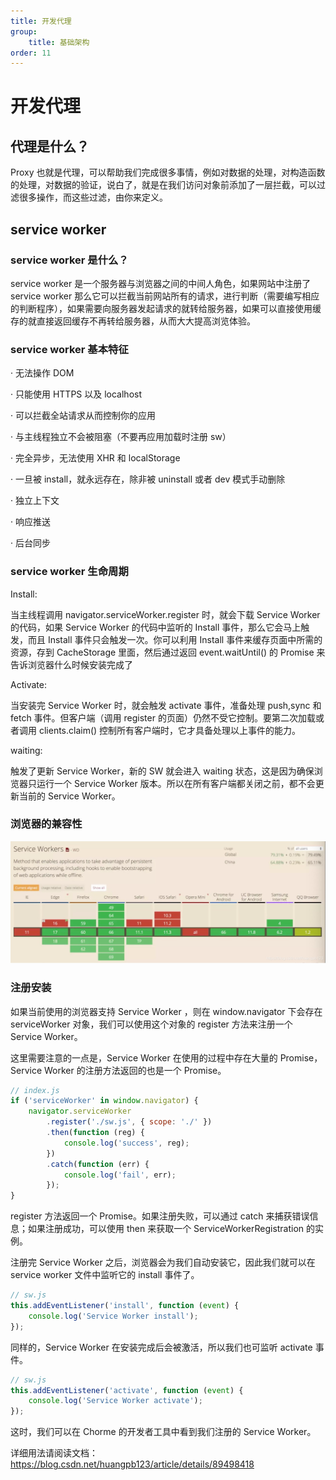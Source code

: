 ```yaml
---
title: 开发代理
group:
    title: 基础架构
order: 11
---
```


# 开发代理

## 代理是什么？

Proxy 也就是代理，可以帮助我们完成很多事情，例如对数据的处理，对构造函数的处理，对数据的验证，说白了，就是在我们访问对象前添加了一层拦截，可以过滤很多操作，而这些过滤，由你来定义。

## service worker

### service worker 是什么？

service worker 是一个服务器与浏览器之间的中间人角色，如果网站中注册了 service worker 那么它可以拦截当前网站所有的请求，进行判断（需要编写相应的判断程序），如果需要向服务器发起请求的就转给服务器，如果可以直接使用缓存的就直接返回缓存不再转给服务器，从而大大提高浏览体验。

### service worker 基本特征

· 无法操作 DOM

· 只能使用 HTTPS 以及 localhost

· 可以拦截全站请求从而控制你的应用

· 与主线程独立不会被阻塞（不要再应用加载时注册 sw）

· 完全异步，无法使用 XHR 和 localStorage

· 一旦被 install，就永远存在，除非被 uninstall 或者 dev 模式手动删除

· 独立上下文

· 响应推送

· 后台同步

### service worker 生命周期

Install:

当主线程调用 navigator.serviceWorker.register 时，就会下载 Service Worker 的代码，如果 Service Worker 的代码中监听的 Install 事件，那么它会马上触发，而且 Install 事件只会触发一次。你可以利用 Install 事件来缓存页面中所需的资源，存到 CacheStorage 里面，然后通过返回 event.waitUntil() 的 Promise 来告诉浏览器什么时候安装完成了

Activate:

当安装完 Service Worker 时，就会触发 activate 事件，准备处理 push,sync 和 fetch 事件。但客户端（调用 register 的页面）仍然不受它控制。要第二次加载或者调用 clients.claim() 控制所有客户端时，它才具备处理以上事件的能力。

waiting:

触发了更新 Service Worker，新的 SW 就会进入 waiting 状态，这是因为确保浏览器只运行一个 Service Worker 版本。所以在所有客户端都关闭之前，都不会更新当前的 Service Worker。

### 浏览器的兼容性

![GitFlow](./compatibility.png)

### 注册安装

如果当前使用的浏览器支持 Service Worker ，则在 window.navigator 下会存在 serviceWorker 对象，我们可以使用这个对象的 register 方法来注册一个 Service Worker。

这里需要注意的一点是，Service Worker 在使用的过程中存在大量的 Promise， Service Worker 的注册方法返回的也是一个 Promise。

```js
// index.js
if ('serviceWorker' in window.navigator) {
	navigator.serviceWorker
		.register('./sw.js', { scope: './' })
		.then(function (reg) {
			console.log('success', reg);
		})
		.catch(function (err) {
			console.log('fail', err);
		});
}
```

register 方法返回一个 Promise。如果注册失败，可以通过 catch 来捕获错误信息；如果注册成功，可以使用 then 来获取一个 ServiceWorkerRegistration 的实例。

注册完 Service Worker 之后，浏览器会为我们自动安装它，因此我们就可以在 service worker 文件中监听它的 install 事件了。

```js
// sw.js
this.addEventListener('install', function (event) {
	console.log('Service Worker install');
});
```

同样的，Service Worker 在安装完成后会被激活，所以我们也可监听 activate 事件。

```js
// sw.js
this.addEventListener('activate', function (event) {
	console.log('Service Worker activate');
});
```

这时，我们可以在 Chorme 的开发者工具中看到我们注册的 Service Worker。

详细用法请阅读文档： https://blog.csdn.net/huangpb123/article/details/89498418
